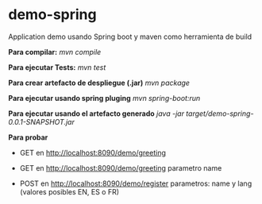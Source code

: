# demo-spring
Application demo usando Spring boot y maven como herramienta de build

__Para compilar:__
_mvn compile_

__Para ejecutar Tests:__
_mvn test_

__Para crear artefacto de despliegue (.jar)__
_mvn package_

__Para ejecutar usando spring pluging__ _mvn spring-boot:run_ 

__Para ejecutar usando el artefacto generado__ _java -jar target/demo-spring-0.0.1-SNAPSHOT.jar_ 

__Para probar__

- GET en [http://localhost:8090/demo/greeting](http://localhost:8090/demo/greeting) 

- GET en [http://localhost:8090/demo/greeting](http://localhost:8090/demo/greeting) parametro name

- POST en [http://localhost:8090/demo/register](http://localhost:8090/demo/registar) parametros: name y lang (valores posibles EN, ES o FR)




